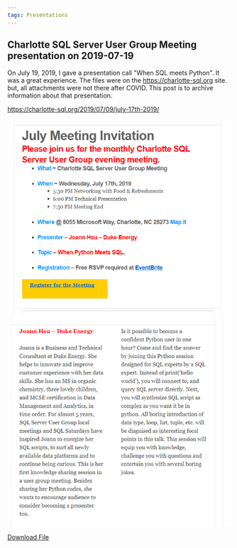 ```yaml
---
tags: Presentations
---
```


## Charlotte SQL Server User Group Meeting presentation on 2019-07-19 

On July 19, 2019, I gave a presentation call "When SQL meets Python". It was a great experience. The files were on the https://charlotte-sql.org site. but, all attachments were not there after COVID. This post is to archive information about that presentation.

https://charlotte-sql.org/2019/07/09/july-17th-2019/

![Archive Picture](/docs/assets/sql_meeting_1.PNG)
![Archive Picture](/docs/assets/sql_meeting_2.PNG)

<a href="/docs/assets/When%20Python%20Meets%20SQL.pptx">Download File</a>

